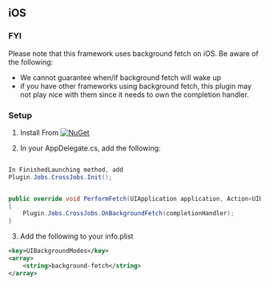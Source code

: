 ## iOS

### FYI
Please note that this framework uses background fetch on iOS.  Be aware of the following:
* We cannot guarantee when/if background fetch will wake up
* if you have other frameworks using background fetch, this plugin may not play nice with them since it needs to own the completion handler.

### Setup
1. Install From [![NuGet](https://img.shields.io/nuget/v/Plugin.Jobs.svg?maxAge=2592000)](https://www.nuget.org/packages/Plugin.Jobs/)

2. In your AppDelegate.cs, add the following:
```csharp

In FinishedLaunching method, add
Plugin.Jobs.CrossJobs.Init();


public override void PerformFetch(UIApplication application, Action<UIBackgroundFetchResult> completionHandler)
{
    Plugin.Jobs.CrossJobs.OnBackgroundFetch(completionHandler);
}
```

3. Add the following to your info.plist
```xml
<key>UIBackgroundModes</key>
<array>
	<string>background-fetch</string>
</array>
```
